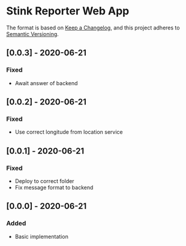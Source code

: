# Stink Reporter Web App

The format is based on [Keep a Changelog](https://keepachangelog.com/en/1.0.0/),
and this project adheres to [Semantic Versioning](https://semver.org/spec/v2.0.0.html).

## [0.0.3] - 2020-06-21
### Fixed
- Await answer of backend

## [0.0.2] - 2020-06-21
### Fixed
- Use correct longitude from location service

## [0.0.1] - 2020-06-21
### Fixed
- Deploy to correct folder
- Fix message format to backend

## [0.0.0] - 2020-06-21
### Added
- Basic implementation
